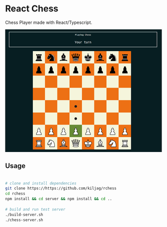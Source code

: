 # React Chess

Chess Player made with React/Typescript.

![board image](https://github.com/kiljag/rchess/blob/master/src/assets/chess-board.png?raw=true)

## Usage 
```bash

# clone and install dependencies
git clone https://https://github.com/kiljag/rchess
cd rchess
npm install && cd server && npm install && cd ..

# build and run test server
./build-server.sh
./chess-server.sh

```
